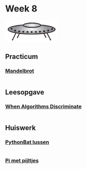 # Week 8

![Schotel](/images/saucer.png)

## Practicum

### [Mandelbrot](/problems/mandelbrot.md)

```{include} problems/mandelbrot.md
```

## Leesopgave

### [When Algorithms Discriminate](/readings/algoritmen_discrimineren.md)

```{include} readings/end_of_theory.md
```

## Huiswerk

### [PythonBat lussen](/problems/pythonbat_lussen.md)

```{include} problems/pythonbat_lussen.md
```

### [Pi met pijltjes](/problems/pi_pijlen.md)

```{include} problems/pi_pijlen.md
```
